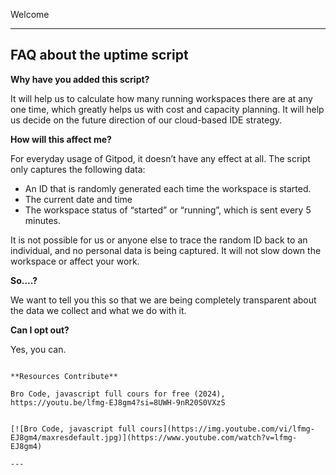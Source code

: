 

Welcome 

------

## FAQ about the uptime script

**Why have you added this script?**

It will help us to calculate how many running workspaces there are at any one time, which greatly helps us with cost and capacity planning. It will help us decide on the future direction of our cloud-based IDE strategy.

**How will this affect me?**

For everyday usage of Gitpod, it doesn’t have any effect at all. The script only captures the following data:

- An ID that is randomly generated each time the workspace is started.
- The current date and time
- The workspace status of “started” or “running”, which is sent every 5 minutes.

It is not possible for us or anyone else to trace the random ID back to an individual, and no personal data is being captured. It will not slow down the workspace or affect your work.

**So….?**

We want to tell you this so that we are being completely transparent about the data we collect and what we do with it.

**Can I opt out?**

Yes, you can. 

```

**Resources Contribute**

Bro Code, javascript full cours for free (2024),
https://youtu.be/lfmg-EJ8gm4?si=8UWH-9nR20S0VXzS


[![Bro Code, javascript full cours](https://img.youtube.com/vi/lfmg-EJ8gm4/maxresdefault.jpg)](https://www.youtube.com/watch?v=lfmg-EJ8gm4)

---

